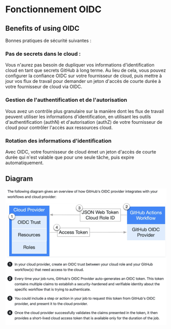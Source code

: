 # Fonctionnement OIDC

## Benefits of using OIDC

Bonnes pratiques de sécurité suivantes :

### Pas de secrets dans le cloud :
Vous n'aurez pas besoin de dupliquer vos informations d'identification cloud en tant que secrets GitHub à long terme. Au lieu de cela, vous pouvez configurer la confiance OIDC sur votre fournisseur de cloud, puis mettre à jour vos flux de travail pour demander un jeton d'accès de courte durée à votre fournisseur de cloud via OIDC.

### Gestion de l'authentification et de l'autorisation
Vous avez un contrôle plus granulaire sur la manière dont les flux de travail peuvent utiliser les informations d'identification, en utilisant les outils d'authentification (authN) et d'autorisation (authZ) de votre fournisseur de cloud pour contrôler l'accès aux ressources cloud.

### Rotation des informations d'identification
Avec OIDC, votre fournisseur de cloud émet un jeton d'accès de courte durée qui n'est valable que pour une seule tâche, puis expire automatiquement.

## Diagram

![image](https://github.com/nyckosleducmanage/runnerlocal/blob/main/oidc/oidc.png)

